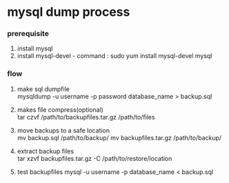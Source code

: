 # mysql dump process

### prerequisite

1. install mysql
2. install mysql-devel - command : sudo yum install mysql-devel mysql

### flow 

1. make sql dumpfile <br>
mysqldump -u username -p password database_name > backup.sql

2. makes file compress(optional)<br>
tar czvf /path/to/backupfiles.tar.gz /path/to/files

3. move backups to a safe location<br>
mv backup.sql /path/to/backup/
mv backupfiles.tar.gz /path/to/backup/

4. extract backup files<br>
tar xzvf backupfiles.tar.gz -C /path/to/restore/location

5. test backupfiles 
mysql -u username -p database_name < backup.sql

